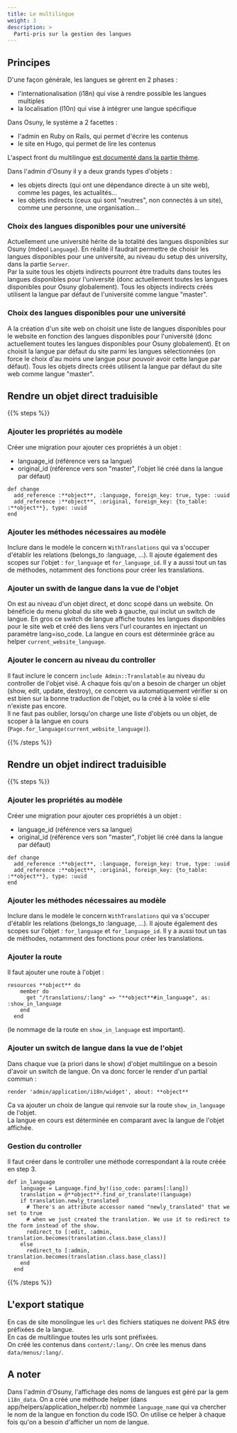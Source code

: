 ```yaml
---
title: Le multilingue
weight: 3
description: >
  Parti-pris sur la gestion des langues
---
```


## Principes 

D'une façon générale, les langues se gèrent en 2 phases :
- l'internationalisation (i18n) qui vise à rendre possible les langues multiples
- la localisation (l10n) qui vise à intégrer une langue spécifique

Dans Osuny, le système a 2 facettes :
- l'admin en Ruby on Rails, qui permet d'écrire les contenus
- le site en Hugo, qui permet de lire les contenus

L'aspect front du multilingue [est documenté dans la partie thème](/docs/theme/architecture/multilingue/).  
  
Dans l'admin d'Osuny il y a deux grands types d'objets : 
- les objets directs (qui ont une dépendance directe à un site web), comme les pages, les actualités...
- les objets indirects (ceux qui sont "neutres", non connectés à un site), comme une personne, une organisation...

### Choix des langues disponibles pour une université

Actuellement une université hérite de la totalité des langues disponibles sur Osuny (mdeol `Language`). En réalité il faudrait permettre de choisir les langues disponibles pour une université, au niveau du setup des university, dans la partie `Server`.  
Par la suite tous les objets indirects pourront être traduits dans toutes les langues disponibles pour l'université (donc actuellement toutes les langues disponibles pour Osuny globalement). Tous les objects indirects créés utilisent la langue par défaut de l'université comme langue "master".

### Choix des langues disponibles pour une université

A la création d'un site web on choisit une liste de langues disponibles pour le website en fonction des langues disponibles pour l'université (donc actuellement toutes les langues disponibles pour Osuny globalement). Et on choisit la langue par défaut du site parmi les langues sélectionnées (on force le choix d'au moins une langue pour pouvoir avoir cette langue par défaut). Tous les objets directs créés utilisent la langue par défaut du site web comme langue "master".

## Rendre un objet direct traduisible

{{% steps %}}

### Ajouter les propriétés au modèle

Créer une migration pour ajouter ces propriétés à un objet :
- language_id (référence vers sa langue)
- original_id (référence vers son "master", l'objet lié créé dans la langue par défaut)
```
def change
  add_reference :**object**, :language, foreign_key: true, type: :uuid
  add_reference :**object**, :original, foreign_key: {to_table: :**object**}, type: :uuid
end
```

### Ajouter les méthodes nécessaires au modèle

Inclure dans le modèle le concern `WithTranslations` qui va s'occuper d'établir les relations (belongs_to :language, ...). Il ajoute également des scopes sur l'objet : `for_language` et `for_language_id`. Il y a aussi tout un tas de méthodes, notamment des fonctions pour créer les translations.

### Ajouter un swith de langue dans la vue de l'objet  

On est au niveau d'un objet direct, et donc scopé dans un website. On bénéficie du menu global du site web à gauche, qui inclut un switch de langue. En gros ce switch de langue affiche toutes les langues disponibles pour le site web et créé des liens vers l'url courantes en injectant un paramètre lang=iso_code. 
La langue en cours est déterminée grâce au helper `current_website_language`.

### Ajouter le concern au niveau du controller  

Il faut inclure le concern `include Admin::Translatable` au niveau du controller de l'objet visé. A chaque fois qu'on a besoin de charger un objet (show, edit, update, destroy), ce concern va automatiquement vérifier si on est bien sur la bonne traduction de l'objet, ou la créé à la volée si elle n'existe pas encore.  
Il ne faut pas oublier, lorsqu'on charge une liste d'objets ou un objet, de scoper à la langue en cours (`Page.for_language(current_website_language)`).

{{% /steps %}}

## Rendre un objet indirect traduisible

{{% steps %}}

### Ajouter les propriétés au modèle

Créer une migration pour ajouter ces propriétés à un objet :
- language_id (référence vers sa langue)
- original_id (référence vers son "master", l'objet lié créé dans la langue par défaut)
```
def change
  add_reference :**object**, :language, foreign_key: true, type: :uuid
  add_reference :**object**, :original, foreign_key: {to_table: :**object**}, type: :uuid
end
```

### Ajouter les méthodes nécessaires au modèle

Inclure dans le modèle le concern `WithTranslations` qui va s'occuper d'établir les relations (belongs_to :language, ...). Il ajoute également des scopes sur l'objet : `for_language` et `for_language_id`. Il y a aussi tout un tas de méthodes, notamment des fonctions pour créer les translations.

### Ajouter la route  
Il faut ajouter une route à l'objet :

```
resources **object** do
    member do
      get "/translations/:lang" => "**object**#in_language", as: :show_in_language
    end
  end
```
(le nommage de la route en `show_in_language` est important).

### Ajouter un switch de langue dans la vue de l'objet  
Dans chaque vue (a priori dans le show) d'objet multilingue on a besoin d'avoir un switch de langue. On va donc forcer le render d'un partial commun :
```
render 'admin/application/i18n/widget', about: **object**
```
Ca va ajouter un choix de langue qui renvoie sur la route `show_in_language` de l'objet.  
La langue en cours est déterminée en comparant avec la langue de l'objet affichée.

### Gestion du controller  
Il faut créer dans le controller une méthode correspondant à la route créée en step 3.

```
def in_language
    language = Language.find_by!(iso_code: params[:lang])
    translation = @**object**.find_or_translate!(language)
    if translation.newly_translated
      # There's an attribute accessor named "newly_translated" that we set to true
      # when we just created the translation. We use it to redirect to the form instead of the show.
      redirect_to [:edit, :admin, translation.becomes(translation.class.base_class)]
    else
      redirect_to [:admin, translation.becomes(translation.class.base_class)]
    end
  end
```

{{% /steps %}}

## L'export statique

En cas de site monolingue les `url` des fichiers statiques ne doivent PAS être préfixées de la langue.  
En cas de multilingue toutes les urls sont préfixées.  
On créé les contenus dans `content/:lang/`.
On crée les menus dans `data/menus/:lang/`.  


## A noter
Dans l'admin d'Osuny, l'affichage des noms de langues est géré par la gem `i18n_data`. On a créé une méthode helper (dans app/helpers/application_helper.rb) nommée `language_name` qui va chercher le nom de la langue en fonction du code ISO. On utilise ce helper à chaque fois qu'on a besoin d'afficher un nom de langue.
